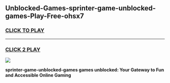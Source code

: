 
## Unblocked-Games-sprinter-game-unblocked-games-Play-Free-ohsx7
<h3>
<a href="https://premium76.site?title=sprinter-game-unblocked-games&ref=20M">CLICK TO PLAY</a></h3>
<hr>

<h3>
<a href="https://premium76.site?title=sprinter-game-unblocked-games&ref=20M">CLICK 2 PLAY</a>
  
</h3>

<a href="https://premium76.site?title=sprinter-game-unblocked-games&ref=19M"><img src="https://clearcache.store/games.png"></a>


**sprinter-game-unblocked-games games unblocked: Your Gateway to Fun and Accessible Online Gaming**
